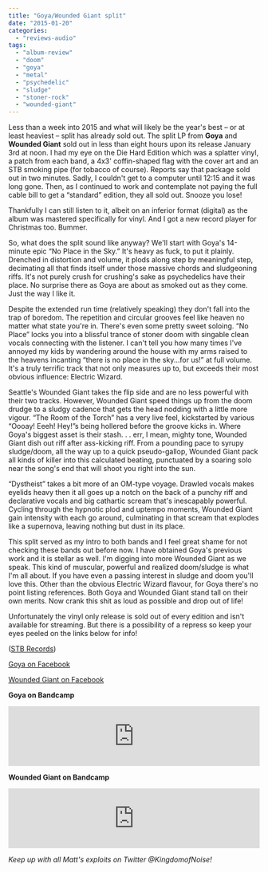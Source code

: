 ```yaml
---
title: "Goya/Wounded Giant split"
date: "2015-01-20"
categories: 
  - "reviews-audio"
tags: 
  - "album-review"
  - "doom"
  - "goya"
  - "metal"
  - "psychedelic"
  - "sludge"
  - "stoner-rock"
  - "wounded-giant"
---
```


Less than a week into 2015 and what will likely be the year's best – or at least heaviest – split has already sold out. The split LP from **Goya** and **Wounded Giant** sold out in less than eight hours upon its release January 3rd at noon. I had my eye on the Die Hard Edition which was a splatter vinyl, a patch from each band, a 4x3' coffin-shaped flag with the cover art and an STB smoking pipe (for tobacco of course). Reports say that package sold out in two minutes. Sadly, I couldn't get to a computer until 12:15 and it was long gone. Then, as I continued to work and contemplate not paying the full cable bill to get a “standard” edition, they all sold out. Snooze you lose!

Thankfully I can still listen to it, albeit on an inferior format (digital) as the album was mastered specifically for vinyl. And I got a new record player for Christmas too. Bummer.

So, what does the split sound like anyway? We'll start with Goya's 14-minute epic “No Place in the Sky.” It's heavy as fuck, to put it plainly. Drenched in distortion and volume, it plods along step by meaningful step, decimating all that finds itself under those massive chords and sludgeoning riffs. It's not purely crush for crushing's sake as psychedelics have their place. No surprise there as Goya are about as smoked out as they come. Just the way I like it.

Despite the extended run time (relatively speaking) they don't fall into the trap of boredom. The repetition and circular grooves feel like heaven no matter what state you're in. There's even some pretty sweet soloing. “No Place” locks you into a blissful trance of stoner doom with singable clean vocals connecting with the listener. I can't tell you how many times I've annoyed my kids by wandering around the house with my arms raised to the heavens incanting “there is no place in the sky...for us!” at full volume. It's a truly terrific track that not only measures up to, but exceeds their most obvious influence: Electric Wizard.

Seattle's Wounded Giant takes the flip side and are no less powerful with their two tracks. However, Wounded Giant speed things up from the doom drudge to a sludgy cadence that gets the head nodding with a little more vigour. “The Room of the Torch” has a very live feel, kickstarted by various “Oooay! Eeeh! Hey!”s being hollered before the groove kicks in. Where Goya's biggest asset is their stash. . . err, I mean, mighty tone, Wounded Giant dish out riff after ass-kicking riff. From a pounding pace to syrupy sludge/doom, all the way up to a quick pseudo-gallop, Wounded Giant pack all kinds of killer into this calculated beating, punctuated by a soaring solo near the song's end that will shoot you right into the sun.

“Dystheist” takes a bit more of an OM-type voyage. Drawled vocals makes eyelids heavy then it all goes up a notch on the back of a punchy riff and declarative vocals and big cathartic scream that's inescapably powerful. Cycling through the hypnotic plod and uptempo moments, Wounded Giant gain intensity with each go around, culminating in that scream that explodes like a supernova, leaving nothing but dust in its place.

This split served as my intro to both bands and I feel great shame for not checking these bands out before now. I have obtained Goya's previous work and it is stellar as well. I'm digging into more Wounded Giant as we speak. This kind of muscular, powerful and realized doom/sludge is what I'm all about. If you have even a passing interest in sludge and doom you'll love this. Other than the obvious Electric Wizard flavour, for Goya there's no point listing references. Both Goya and Wounded Giant stand tall on their own merits. Now crank this shit as loud as possible and drop out of life!

Unfortunately the vinyl only release is sold out of every edition and isn't available for streaming. But there is a possibility of a repress so keep your eyes peeled on the links below for info!

([STB Records](http://stbrecords.bigcartel.com/))

[Goya on Facebook](https://www.facebook.com/goyastoner)

[Wounded Giant on Facebook](https://www.facebook.com/pages/Wounded-Giant/156290301123402)

**Goya on Bandcamp** 

<iframe style="border: 0; width: 100%; height: 120px;" src="https://bandcamp.com/EmbeddedPlayer/album=413871505/size=large/bgcol=ffffff/linkcol=0687f5/tracklist=false/artwork=small/transparent=true/" width="300" height="150" seamless=""><a href="http://marijuana.bandcamp.com/album/satans-fire">Satan's Fire by Goya</a></iframe>

**Wounded Giant on Bandcamp** 

<iframe style="border: 0; width: 100%; height: 120px;" src="https://bandcamp.com/EmbeddedPlayer/album=3486132030/size=large/bgcol=ffffff/linkcol=0687f5/tracklist=false/artwork=small/transparent=true/" width="300" height="150" seamless=""><a href="http://woundedgiant.bandcamp.com/album/lightning-medicine">Lightning Medicine by Wounded Giant</a></iframe>

_Keep up with all Matt's exploits on Twitter @KingdomofNoise!_

